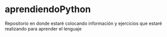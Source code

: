 # aprendiendoPython
Repositorio en donde estaré colocando información y ejercicios que estaré realizando para aprender el lenguaje
